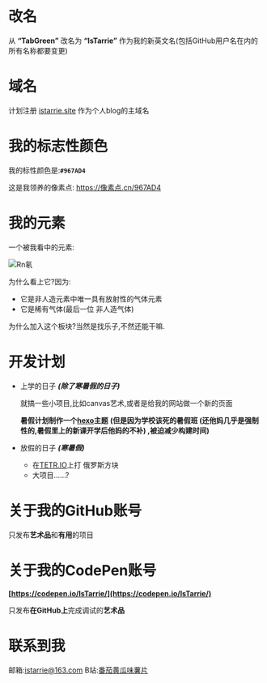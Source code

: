 # 改名
从 **“TabGreen”** 改名为 **“IsTarrie”** 作为我的新英文名(包括GitHub用户名在内的所有名称都要变更)
# 域名
计划注册
[istarrie.site](https://istarrie.site)
作为个人blog的主域名
# 我的标志性颜色

我的标性颜色是:**`#967AD4`**

这是我领养的像素点:
https://像素点.cn/967AD4
# 我的元素

一个被我看中的元素:

![Rn氡](Rn氡.jpeg)

为什么看上它?因为:
- 它是非人造元素中唯一具有放射性的气体元素
- 它是稀有气体(最后一位 非人造气体)

为什么加入这个板块?当然是找乐子,不然还能干嘛.

# 开发计划
- 上学的日子 ***(除了寒暑假的日子)***

    就搞一些小项目,比如canvas艺术,或者是给我的网站做一个新的页面

    **暑假计划制作一个[hexo](https://hexo.io)主题**
    **(但是因为学校该死的暑假班  (还他妈几乎是强制性的,暑假里上的新课开学后他妈的不补)  ,被迫减少构建时间)**
- 放假的日子 ***(寒暑假)***

    - 在[TETR.IO](https://tetr.io)上打 俄罗斯方块
    - 大项目……?
# 关于我的GitHub账号
只发布**艺术品**和**有用**的项目
# 关于我的CodePen账号
**[https://codepen.io/IsTarrie/](https://codepen.io/IsTarrie/)**

只发布**在GitHub上**完成调试的**艺术品**

# 联系到我
邮箱:[istarrie@163.com](mailto:istarrie@163.com)
B站:[番茄黄瓜味薯片](https://space.bilibili.com/3493280864013042)
